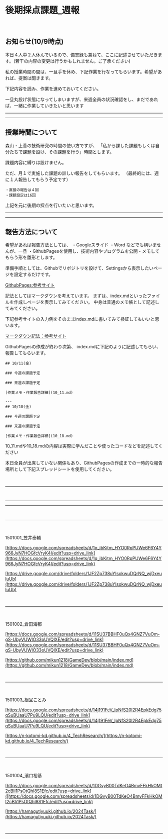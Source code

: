 # 後期採点課題_週報

<br>

## お知らせ(10/9時点)

本日４人中２人休んでいるので、備忘録も兼ねて、ここに記述させていただきます。(若干の内容の変更は行うかもしれません。ご了承ください)


私の授業時間の間は、一旦手を休め、下記作業を行なってもらいます。希望があれば、提案は聞きます。



下記内容を読み、作業を進めておいてください。


一旦丸投げ状態になってしまいますが、来週全員の状況確認をし、まだであれば、一緒に作業していきたいと思います




---
---

## **授業時間について**

森山・上善の技術研究の時間の使い方ですが、
「私から課した課題もしくは自分たちで課題を設け、その課題を行う」時間とします。

課題内容に縛りは設けません。

ただ、月１で実施した課題の詳しい報告をしてもらいます。
（最終的には、週に１人報告してもらう予定です）

```
・直接の報告は４回
・課題設定は16回
```
上記を元に後期の採点を行いたいと思います。


---
---

## **報告方法について**

希望があれば報告方法としては、
・Googleスライド
・Word
などでも構いませんが、一旦
・GithubPagesを使用し、技術内容やプログラムを公開・メモしてもらう形を雛形とします。


準備手順としては、Githubでリポジトリを設けて、Settingsから表示したいページを設定するだけです。

[GithubPages:参考サイト](https://qiita.com/snow_swallow/items/631bbceabbb953da2646)


記法としてはマークダウンを考えています。
まずは、index.mdといったファイルを作成しページを表示してみてください。
中身は普通のメモ帳として記述してみてください。


下記参考サイトの入力例をそのままindex.mdに書いてみて検証してもいいと思います。

[マークダウン記法：参考サイト](https://help.notepm.jp/hc/ja/articles/17267176922393-Markdown記法-書き方-見出し-表-リンク-画像-文字色など)







GithubPagesの作成が終わり次第、
index.mdに下記のように記述してもらい、報告してもらいます。

```
## 10/11(金)

### 今週の課題予定

### 来週の課題予定

[作業メモ・作業報告詳細](10_11.md)

---
## 10/18(金)

### 今週の課題予定

### 来週の課題予定

[作業メモ・作業報告詳細](10_18.md)

```

10_11.mdや10_18.mdの内容は実際に学んだことや使ったコードなどを記述してください



本日全員が出席していない関係もあり、GithubPagesの作成までの一時的な報告場所として下記スプレッドシートを使用してください。


<br>

---


<br>

---
---



<br>

---


<br>

1501001_笠井泰輔    

[https://docs.google.com/spreadsheets/d/1q_ibKitm_HYO0RpPUWe6F6Y4Y966JyN7HOGfcVryK4I/edit?usp=drive_link](https://docs.google.com/spreadsheets/d/1q_ibKitm_HYO0RpPUWe6F6Y4Y966JyN7HOGfcVryK4I/edit?usp=drive_link)



[https://drive.google.com/drive/folders/1JF2Zp738uYIsokwuDQrNQ_wjDxeuIuUb](https://drive.google.com/drive/folders/1JF2Zp738uYIsokwuDQrNQ_wjDxeuIuUb)


<br>

---


<br>


1501002_倉田海都    

[https://docs.google.com/spreadsheets/d/11SU37BBHF0uQx4GNZ7VuOm-gS-UbyVUWIO33oUVQlXE/edit?usp=drive_link](https://docs.google.com/spreadsheets/d/11SU37BBHF0uQx4GNZ7VuOm-gS-UbyVUWIO33oUVQlXE/edit?usp=drive_link)


[https://github.com/mikun1218/GameDev/blob/main/index.md](https://github.com/mikun1218/GameDev/blob/main/index.md)

<br>

---


<br>

1501003_根冝ことみ


[https://docs.google.com/spreadsheets/d/14j191FeV_lpNfS20I2R4EpkEdg75qSuBUaaU7Pu9LQU/edit?usp=drive_link](https://docs.google.com/spreadsheets/d/14j191FeV_lpNfS20I2R4EpkEdg75qSuBUaaU7Pu9LQU/edit?usp=drive_link)



[https://n-kotomi-kd.github.io/4_TechResearch/](https://n-kotomi-kd.github.io/4_TechResearch/)

<br>

---


<br>

1501004_濱口裕基

[https://docs.google.com/spreadsheets/d/1DGvyB00TdKeO4BmvFFkHkOMt2cBIi1PsOtQhI8S1Efc/edit?usp=drive_link]([https://docs.google.com/spreadsheets/d/1DGvyB00TdKeO4BmvFFkHkOMt2cBIi1PsOtQhI8S1Efc/edit?usp=drive_link)



[https://hamagutiyuuki.github.io/2024Task/](https://hamagutiyuuki.github.io/2024Task/)


<br>

---


<br>